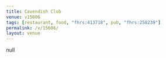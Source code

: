 ```yaml
---
title: Cavendish Club
venue: v15606
tags: [restaurant, food, "fhrs:413718", pub, "fhrs:258239"]
permalink: /v/15606/
layout: venue
---
```

null